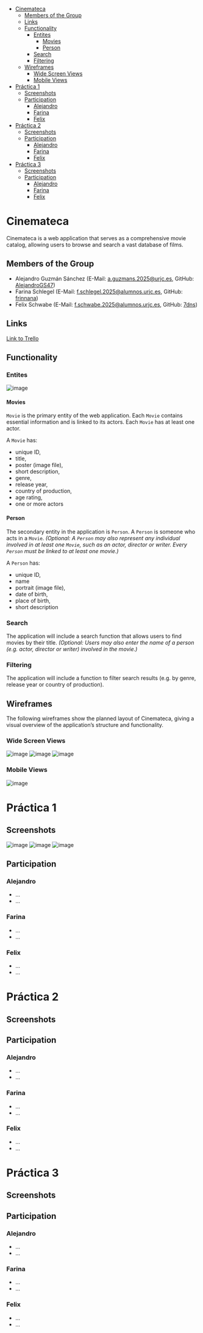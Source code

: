 <!-- TOC -->
* [Cinemateca](#cinemateca)
  * [Members of the Group](#members-of-the-group)
  * [Links](#links)
  * [Functionality](#functionality)
    * [Entites](#entites)
      * [Movies](#movies)
      * [Person](#person)
    * [Search](#search)
    * [Filtering](#filtering)
  * [Wireframes](#wireframes)
    * [Wide Screen Views](#wide-screen-views)
    * [Mobile Views](#mobile-views)
* [Práctica 1](#práctica-1)
  * [Screenshots](#screenshots)
  * [Participation](#participation)
    * [Alejandro](#alejandro)
    * [Farina](#farina)
    * [Felix](#felix)
* [Práctica 2](#práctica-2)
  * [Screenshots](#screenshots-1)
  * [Participation](#participation-1)
    * [Alejandro](#alejandro-1)
    * [Farina](#farina-1)
    * [Felix](#felix-1)
* [Práctica 3](#práctica-3)
  * [Screenshots](#screenshots-2)
  * [Participation](#participation-2)
    * [Alejandro](#alejandro-2)
    * [Farina](#farina-2)
    * [Felix](#felix-2)
<!-- TOC -->

# Cinemateca
Cinemateca is a web application that serves as a comprehensive movie catalog, allowing users to browse and search a vast database of films.

## Members of the Group
* Alejandro Guzmán Sánchez (E-Mail: a.guzmans.2025@urjc.es, GitHub: [AlejandroGS47](https://github.com/AlejandroGS47))
* Farina Schlegel (E-Mail: f.schlegel.2025@alumnos.urjc.es, GitHub: [frinnana](https://github.com/frinnana))
* Felix Schwabe (E-Mail: f.schwabe.2025@alumnos.urjc.es, GitHub: [7dns](https://github.com/7dns))

## Links
[Link to Trello](https://trello.com/invite/b/68d0f24f8deb98189ef954eb/ATTI17034f224bc8ee2a098984e95cb7a264E5C95465/cinemateca)

## Functionality
### Entites
![image](uml/uml_entities_v02.png "UML diagram")

#### Movies
`Movie` is the primary entity of the web application. Each `Movie` contains essential information and is linked to its actors. Each `Movie` has at least one actor.

A `Movie` has:
* unique ID,
* title,
* poster (image file),
* short description,
* genre,
* release year,
* country of production,
* age rating,
* one or more actors

#### Person
The secondary entity in the application is `Person`. A `Person` is someone who acts in a `Movie`. *(Optional: A `Person` may also represent any individual involved in at least one `Movie`, such as an actor, director or writer. Every `Person` must be linked to at least one movie.)*

A `Person` has:
* unique ID,
* name
* portrait (image file),
* date of birth,
* place of birth,
* short description

### Search
The application will include a search function that allows users to find movies by their title. *(Optional: Users may also enter the name of a person (e.g. actor, director or writer) involved in the movie.)*

### Filtering
The application will include a function to filter search results (e.g. by genre, release year or country of production).

## Wireframes
The following wireframes show the planned layout of Cinemateca, giving a visual overview of the application’s structure and functionality.

### Wide Screen Views
![image](wireframes/screenWide_startView.png "Start View")
![image](wireframes/screenWide_movieView.png "Detail View of a selected Movie")
![image](wireframes/screenWide_personView.png "Detail View of a selected Person")

### Mobile Views
![image](wireframes/mobile_allViews.png "Start View and Detail View of a selected Movie and Person in Mobile View")

# Práctica 1

## Screenshots
![image](documentation/practica-1_screenshot-1.png)
![image](documentation/practica-1_screenshot-2.png)
![image](documentation/practica-1_screenshot-3.png)

## Participation

### Alejandro
- ...
- ...

### Farina
- ...
- ...

### Felix
- ...
- ...

# Práctica 2

## Screenshots

## Participation

### Alejandro
- ...
- ...

### Farina
- ...
- ...

### Felix
- ...
- ...

# Práctica 3

## Screenshots

## Participation

### Alejandro
- ...
- ...

### Farina
- ...
- ...

### Felix
- ...
- ...